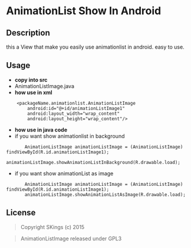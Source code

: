 AnimationList Show In Android
===================
## Description
this a View that make you easily use animationlist in android.
easy to use.
## Usage
* **copy into src**
 * AnimationListImage.java
* **how use in xml**
```
    <packageName.animationlist.AnimationListImage
        android:id="@+id/animationListImage1"
        android:layout_width="wrap_content"
        android:layout_height="wrap_content"/>
```
* **how use in java code**
 * if you want show animationlist in background
 ```
 		AnimationListImage animationListImage = (AnimationListImage) findViewById(R.id.animationListImage1);
		animationListImage.showAnimationListInBackground(R.drawable.load);
 ```
 * if you want show animationList as image
 ```
 		AnimationListImage animationListImage = (AnimationListImage) findViewById(R.id.animationListImage1);
		animationListImage.showAnimationListAsImage(R.drawable.load);
 ```
## License
> Copyright SKings (c) 2015

> AnimationListImage released under GPL3
